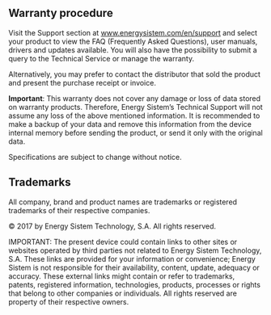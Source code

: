 ## Warranty procedure

Visit the Support section at www.energysistem.com/en/support and select your product to view the FAQ (Frequently Asked Questions), user manuals, drivers and updates available. You will also have the possibility to submit a query to the Technical Service or manage the warranty.

Alternatively, you may prefer to contact the distributor that sold the product and present the purchase receipt or invoice.

**Important**: This warranty does not cover any damage or loss of data stored on warranty products. Therefore, Energy Sistem’s Technical Support will not assume any loss of the above mentioned information. It is recommended to make a backup of your data and remove this information from the device internal memory before sending the product, or send it only with the original data.

Specifications are subject to change without notice.


## Trademarks

All company, brand and product names are trademarks or registered trademarks of their respective companies.

© 2017 by Energy Sistem Technology, S.A. All rights reserved.

IMPORTANT: The present device could contain links to other sites or websites operated by third parties not related to Energy Sistem Technology, S.A. These links are provided for your information or convenience; Energy Sistem is not responsible for their availability, content, update, adequacy or accuracy. These external links might contain or refer to trademarks, patents, registered information, technologies, products, processes or rights that belong to other companies or individuals. All rights reserved are property of their respective owners.
